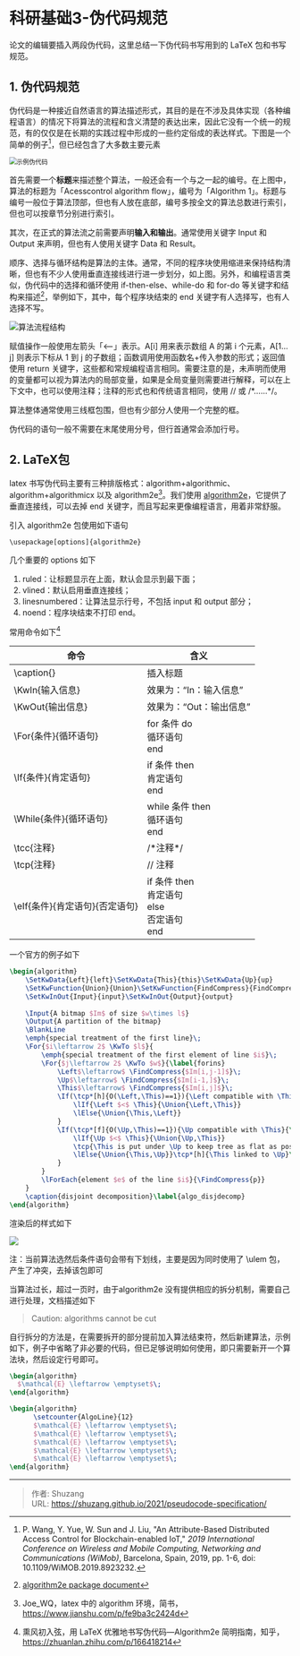 # 科研基础3-伪代码规范


论文的编辑要插入两段伪代码，这里总结一下伪代码书写用到的 LaTeX 包和书写规范。

<!--more-->

## 1. 伪代码规范

伪代码是一种接近自然语言的算法描述形式，其目的是在不涉及具体实现（各种编程语言）的情况下将算法的流程和含义清楚的表达出来，因此它没有一个统一的规范，有的仅仅是在长期的实践过程中形成的一些约定俗成的表达样式。下图是一个简单的例子[^1]，但已经包含了大多数主要元素

[^1]:P. Wang, Y. Yue, W. Sun and J. Liu, "An Attribute-Based Distributed Access Control for Blockchain-enabled IoT," *2019 International Conference on Wireless and Mobile Computing, Networking and Communications (WiMob)*, Barcelona, Spain, 2019, pp. 1-6, doi: 10.1109/WiMOB.2019.8923232.

<img src="https://picped-1301226557.cos.ap-beijing.myqcloud.com/YJS_20210118_示例伪代码.png" alt="示例伪代码" style="zoom:80%;" />

首先需要一个**标题**来描述整个算法，一般还会有一个与之一起的编号。在上图中，算法的标题为「Acesscontrol algorithm flow」，编号为「Algorithm 1」。标题与编号一般位于算法顶部，但也有人放在底部，编号多按全文的算法总数进行索引，但也可以按章节分别进行索引。

其次，在正式的算法流之前需要声明**输入和输出**。通常使用关键字 Input 和 Output 来声明，但也有人使用关键字 Data 和 Result。

顺序、选择与循环结构是算法的主体。通常，不同的程序块使用缩进来保持结构清晰，但也有不少人使用垂直连接线进行进一步划分，如上图。另外，和编程语言类似，伪代码中的选择和循环使用 if-then-else、while-do 和 for-do 等关键字和结构来描述[^2]，举例如下，其中，每个程序块结束的 end 关键字有人选择写，也有人选择不写。

[^2]:[algorithm2e package document](http://mirrors.ctan.org/macros/latex/contrib/algorithm2e/doc/algorithm2e.pdf)

![算法流程结构](https://picped-1301226557.cos.ap-beijing.myqcloud.com/YJS_20210118_算法流程结构.png)

赋值操作一般使用左箭头「<—」表示。A[i] 用来表示数组 A 的第 i 个元素，A[1…j] 则表示下标从 1 到 j 的子数组；函数调用使用函数名+传入参数的形式；返回值使用 return 关键字，这些都和常规编程语言相同。需要注意的是，未声明而使用的变量都可以视为算法内的局部变量，如果是全局变量则需要进行解释，可以在上下文中，也可以使用注释；注释的形式也和传统语言相同，使用 // 或 /*……\*/。

算法整体通常使用三线框包围，但也有少部分人使用一个完整的框。

伪代码的语句一般不需要在末尾使用分号，但行首通常会添加行号。

## 2. LaTeX包

latex 书写伪代码主要有三种排版格式：algorithm+algorithmic、algorithm+algorithmicx 以及 algorithm2e[^3]。我们使用 [algorithm2e](https://www.ctan.org/pkg/algorithm2e)，它提供了垂直连接线，可以去掉 end 关键字，而且写起来更像编程语言，用着非常舒服。

[^3]:Joe_WQ，latex 中的 algorithm 环境，简书，https://www.jianshu.com/p/fe9ba3c2424d

引入 algorithm2e 包使用如下语句

```
\usepackage[options]{algorithm2e}
```

几个重要的 options 如下

1. ruled：让标题显示在上面，默认会显示到最下面；
2. vlined：默认启用垂直连接线；
3. linesnumbered：让算法显示行号，不包括 input 和 output 部分；
4. noend：程序块结束不打印 end。

常用命令如下[^4]

[^4]:熏风初入弦，用 LaTeX 优雅地书写伪代码—Algorithm2e 简明指南，知乎，https://zhuanlan.zhihu.com/p/166418214

| 命令                           | 含义                                                         |
| ------------------------------ | ------------------------------------------------------------ |
| \caption{}                     | 插入标题                                                     |
| \KwIn{输入信息}                | 效果为：“In：输入信息”                                       |
| \KwOut{输出信息}               | 效果为：“Out：输出信息”                                      |
| \For{条件}{循环语句}           | for 条件 do<br />    循环语句<br />end                       |
| \If{条件}{肯定语句}            | if 条件 then<br />    肯定语句<br />end                      |
| \While{条件}{循环语句}         | while 条件 then<br />    循环语句<br />end                   |
| \tcc{注释}                     | /*注释\*/                                                    |
| \tcp{注释}                     | // 注释                                                      |
| \eIf{条件}{肯定语句}{否定语句} | if 条件 then<br />    肯定语句<br />else<br />    否定语句<br />end |

一个官方的例子如下

```latex
\begin{algorithm}
	\SetKwData{Left}{left}\SetKwData{This}{this}\SetKwData{Up}{up}
	\SetKwFunction{Union}{Union}\SetKwFunction{FindCompress}{FindCompress}
	\SetKwInOut{Input}{input}\SetKwInOut{Output}{output}
	
	\Input{A bitmap $Im$ of size $w\times l$}
	\Output{A partition of the bitmap}
	\BlankLine
	\emph{special treatment of the first line}\;
	\For{$i\leftarrow 2$ \KwTo $l$}{
		\emph{special treatment of the first element of line $i$}\;
		\For{$j\leftarrow 2$ \KwTo $w$}{\label{forins}
			\Left$\leftarrow$ \FindCompress{$Im[i,j-1]$}\;
			\Up$\leftarrow$ \FindCompress{$Im[i-1,]$}\;
			\This$\leftarrow$ \FindCompress{$Im[i,j]$}\;
			\If(\tcp*[h]{O(\Left,\This)==1}){\Left compatible with \This}{\label{lt}
				\lIf{\Left $<$ \This}{\Union{\Left,\This}}
				\lElse{\Union{\This,\Left}}
			}
			\If(\tcp*[f]{O(\Up,\This)==1}){\Up compatible with \This}{\label{ut}
				\lIf{\Up $<$ \This}{\Union{\Up,\This}}
				\tcp{\This is put under \Up to keep tree as flat as possible}\label{cmt}
				\lElse{\Union{\This,\Up}}\tcp*[h]{\This linked to \Up}\label{lelse}
			}
		}
		\lForEach{element $e$ of the line $i$}{\FindCompress{p}}
	}
	\caption{disjoint decomposition}\label{algo_disjdecomp}
\end{algorithm}
```

渲染后的样式如下

![](https://picped-1301226557.cos.ap-beijing.myqcloud.com/YJS_20210118_示例伪代码2.png)

注：当前算法选然后条件语句会带有下划线，主要是因为同时使用了 \ulem 包，产生了冲突，去掉该包即可

当算法过长，超过一页时，由于algorithm2e 没有提供相应的拆分机制，需要自己进行处理，文档描述如下

> Caution: algorithms cannot be cut

自行拆分的方法是，在需要拆开的部分提前加入算法结束符，然后新建算法，示例如下，例子中省略了非必要的代码，但已足够说明如何使用，即只需要新开一个算法块，然后设定行号即可。

```latex
\begin{algorithm}
  $\mathcal{E} \leftarrow \emptyset$\;
\end{algorithm}

\begin{algorithm}
	  \setcounter{AlgoLine}{12}
      $\mathcal{E} \leftarrow \emptyset$\;
      $\mathcal{E} \leftarrow \emptyset$\;
      $\mathcal{E} \leftarrow \emptyset$\;
      $\mathcal{E} \leftarrow \emptyset$\;
      $\mathcal{E} \leftarrow \emptyset$\;     
\end{algorithm}
```



---

> 作者: Shuzang  
> URL: https://shuzang.github.io/2021/pseudocode-specification/  

